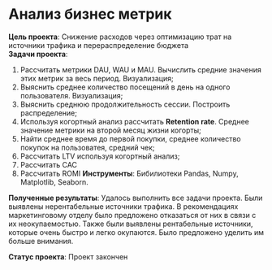 # Анализ бизнес метрик

**Цель проекта**: Снижение расходов через оптимизацию трат на источники трафика и перераспределение бюджета  
**Задачи проекта**:
1. Рассчитать метрики DAU, WAU и MAU. Вычислить средние значения этих метрик за весь период. Визуализация;
2. Выяснить среднее количество посещений в день на одного пользователя. Визуализация;
3. Выяснить среднюю продолжительность сессии. Построить распределение;
4. Используя когортный анализ рассчитать **Retention rate**. Среднее значение метрики на второй месяц жизни когорты;
5. Найти среднее время до первой покупки, среднее количество покупок на пользоватея, средний чек;
6. Рассчитать LTV используя когортный анализ;
7. Рассчитать CAC
8. Рассчитать ROMI
**Инструменты**: Бибилиотеки Pandas, Numpy, Matplotlib, Seaborn.

**Полученные результаты**: Удалось выполнить все задачи проекта. Были выявлены нерентабельные источники трафика. В рекомендациях маркетинговому отделу было предложено отказаться от них в связи с их неокупаемостью. Также были выявлены рентабельные источники, которые очень быстро и легко окупаются. Было предложено уделить им больше внимания.

**Статус проекта**: Проект закончен
